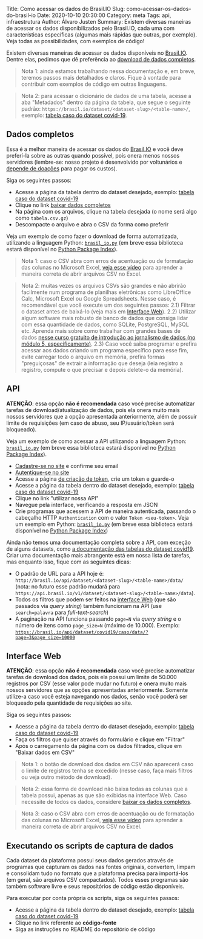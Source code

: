 Title: Como acessar os dados do Brasil.IO
Slug: como-acessar-os-dados-do-brasil-io
Date: 2020-10-10 20:30:00
Category: meta
Tags: api, infraestrutura
Author: Álvaro Justen
Summary: Existem diversas maneiras de acessar os dados disponibilizados pelo Brasil.IO, cada uma com características específicas (algumas mais rápidas que outras, por exemplo). Veja todas as possibilidades, com exemplos de código!


Existem diversas maneiras de acessar os dados disponíveis no [Brasil.IO][brasil-io].
Dentre elas, pedimos que dê preferência ao [download de dados
completos](#dados-completos).

> Nota 1: ainda estamos trabalhando nessa documentação e, em breve, teremos
> passos mais detalhados e claros. Fique à vontade para contribuir com exemplos
> de código em outras linguagens.

> Nota 2: para acessar o dicionário de dados de uma tabela, acesse a aba
> "Metadados" dentro da página da tabela, que segue o seguinte padrão:
> `https://brasil.io/dataset/<dataset-slug>/<table-name>/`, exemplo: [tabela
> caso do dataset covid-19][covid19-caso].


## Dados completos

Essa é a melhor maneira de acessar os dados do [Brasil.IO][brasil-io] e você
deve preferí-la sobre as outras quando possível, pois onera menos nossos
servidores (lembre-se: nosso projeto é desenvolvido por voltunários e [depende
de doações](https://apoia.se/brasilio) para pagar os custos).

Siga os seguintes passos:

- Acesse a página da tabela dentro do dataset desejado, exemplo: [tabela caso
  do dataset covid-19][covid19-caso]
- Clique no link [baixar dados
  completos][covid19-files]
- Na página com os arquivos, clique na tabela desejada (o nome será algo como
  `tabela.csv.gz`)
- Descompacte o arquivo e abra o CSV da forma como preferir

Veja um exemplo de como fazer o download de forma automatizada, utilizando a
linguagem Python: [`brasil_io.py`][brasil-io-python] (em breve essa biblioteca
estará disponível no [Python Package Index][pypi]).

> Nota 1: caso o CSV abra com erros de acentuação ou de formatação das colunas
> no Microsoft Excel, [veja esse
> vídeo](https://www.youtube.com/watch?v=nl8gxzCOdCw) para aprender a maneira
> correta de abrir arquivos CSV no Excel.

> Nota 2: muitas vezes os arquivos CSVs são grandes e não abrirão facilmente
> num programa de planilhas eletrônicas como LibreOffice Calc, Microsoft Excel
> ou Google Spreadsheets. Nesse caso, é recomendável que você execute um dos
> seguintes passos:
> 2.1) Filtrar o dataset antes de baixá-lo (veja mais em [Interface Web](#interface-web)).
> 2.2) Utilizar algum software mais robusto de banco de dados que consiga lidar
> com essa quantidade de dados, como SQLite, PostgreSQL, MySQL etc. Aprenda
> mais sobre como trabalhar com grandes bases de dados [nesse curso gratuito de
> introdução ao jornalismo de dados (no módulo 5,
> especificamente)](https://github.com/turicas/braindump/blob/loading/mooc-ddj.md).
> 2.3) Caso você saiba programar e prefira acessar aos dados criando um
> programa específico para esse fim, evite carregar todo o arquivo em memória,
> prefira formas "preguiçosas" de extrair a informação que deseja (leia
> registro a registro, compute o que precisar e depois delete-o da memória).


## API

**ATENÇÃO**: essa opção **não é recomendada** caso você precise automatizar
tarefas de download/atualização de dados, pois ela onera muito mais nossos
servidores que a opção apresentada anteriormente, além de possuir limite de
requisições (em caso de abuso, seu IP/usuário/token será bloqueado).

Veja um exemplo de como acessar a API utilizando a linguagem Python:
[`brasil_io.py`][brasil-io-python] (em breve essa biblioteca
estará disponível no [Python Package Index][pypi]).

- [Cadastre-se no site](https://brasil.io/auth/entrar/) e confirme seu email
- [Autentique-se no site](https://brasil.io/auth/login/)
- Acesse a página [de criação de token](https://brasil.io/auth/tokens-api/),
  crie um token e guarde-o
- Acesse a página da tabela dentro do dataset desejado, exemplo: [tabela caso
  do dataset covid-19][covid19-caso]
- Clique no link "utilizar nossa API"
- Navegue pela interface, verificando a resposta em JSON
- Crie programas que acessem a API de maneira autenticada, passando o cabeçalho
  HTTP `Authentication` com o valor `Token <seu-token>`. Veja um exemplo em
  Python: [`brasil_io.py`][brasil-io-python] (em breve essa biblioteca estará
  disponível no [Python Package Index][pypi])

Ainda não temos uma documentação completa sobre a API, com exceção de alguns
datasets, como [a documentação das tabelas do dataset
covid19](https://github.com/turicas/covid19-br/blob/master/api.md).  Criar uma
documentação mais abrangente está em nossa lista de tarefas, mas enquanto isso,
fique com as seguintes dicas:

- O padrão de URL para a API hoje é:
  `http://brasil.io/api/dataset/<dataset-slug>/<table-name>/data/` (nota: no
  futuro esse padrão mudará para
  `https://api.brasil.io/v1/dataset/<dataset-slug>/<table-name>/data`).
- Todos os filtros que podem ser feitos na [interface Web](#interface-web) (que
  são passados via *query string*) também funcionam na API (use
  `search=palavra` para *full-text-search*)
- A paginação na API funciona passando `page=N` via *query string* e o número
  de itens como `page_size=N` (máximo de 10.000). Exemplo:
  [`https://brasil.io/api/dataset/covid19/caso/data/?page=3&page_size=10000`](https://brasil.io/api/dataset/covid19/caso/data/?page=3&page_size=10000`)


## Interface Web

**ATENÇÃO**: essa opção **não é recomendada** caso você precise automatizar
tarefas de download dos dados, pois ela possui um limite de 50.000 registros
por CSV (esse valor pode mudar no futuro) e onera muito mais nossos servidores
que as opções apresentadas anteriormente. Somente utilize-a caso você esteja
navegando nos dados, senão você poderá ser bloqueado pela quantidade de
requisições ao site.

Siga os seguintes passos:

- Acesse a página da tabela dentro do dataset desejado, exemplo: [tabela caso
  do dataset covid-19][covid19-caso]
- Faça os filtros que quiser através do formulário e clique em "Filtrar"
- Após o carregamento da página com os dados filtrados, clique em "Baixar dados
  em CSV"

> Nota 1: o botão de download dos dados em CSV não aparecerá caso o limite de
> registros tenha se excedido (nesse caso, faça mais filtros ou veja outro
> método de download).

> Nota 2: essa forma de download não baixa todas as colunas que a tabela
> possui, apenas as que são exibidas na interface Web. Caso necessite de todos
> os dados, considere [baixar os dados completos](#dados-completos).

> Nota 3: caso o CSV abra com erros de acentuação ou de formatação das colunas
> no Microsoft Excel, [veja esse
> vídeo](https://www.youtube.com/watch?v=nl8gxzCOdCw) para aprender a maneira
> correta de abrir arquivos CSV no Excel.


## Executando os scripts de captura de dados

Cada dataset da plataforma possui seus dados gerados através de programas que
capturam os dados nas fontes originais, convertem, limpam e consolidam tudo no
formato que a plataforma precisa para importá-los (em geral, são arquivos CSV
compactados). Todos esses programas são também software livre e seus
repositórios de código estão disponíveis.

Para executar por conta própria os scripts, siga os seguintes passos:

- Acesse a página da tabela dentro do dataset desejado, exemplo: [tabela caso
  do dataset covid-19][covid19-caso]
- Clique no link referente ao **código-fonte**
- Siga as instruções no README do repositório de código


[brasil-io-python]: https://gist.github.com/turicas/3e3621d61415e3453cd03a1997f7473f#file-brasil_io-py
[brasil-io]: https://brasil.io/
[covid19-caso]: https://brasil.io/dataset/covid19/caso/
[covid19-files]: https://brasil.io/dataset/covid19/files/
[pypi]: https://pypi.org/
